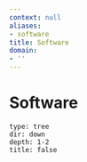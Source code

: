 ```yaml
---
context: null
aliases:
- software
title: Software
domain:
- ''
---
```


# Software

```breadcrumbs
type: tree
dir: down
depth: 1-2
title: false
```
